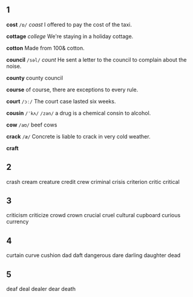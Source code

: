 ## 1
**cost**
`/ɒ/`
*coast*
I offered to pay the cost of the taxi.

**cottage**
*college*
We're staying in a holiday cottage.

**cotton**
Made from 100& cotton.

**council**
`/səl/`
*count*
He sent a letter to the council to complain about the noise.

**county**
county council

**course**
of course, there are exceptions to every rule.

**court**
`/ɔː/`
The court case lasted six weeks.

**cousin**
`/ˈkʌ/` `/zən/`
a drug is a chemical consin to alcohol.

**cow**
`/aʊ/`
beef cows

**crack**
`/æ/`
Concrete is liable to crack in very cold weather.

**craft**
## 2
crash
cream
creature
credit
crew
criminal
crisis
criterion
critic
critical
## 3
criticism
criticize
crowd
crown
crucial
cruel
cultural
cupboard
curious
currency
## 4
curtain
curve
cushion
dad
daft
dangerous
dare
darling
daughter
dead
## 5
deaf
deal
dealer
dear
death